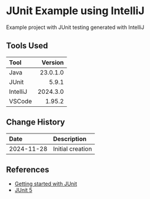 # JUnit Example using IntelliJ
Example project with JUnit testing generated with IntelliJ
## Tools Used

| Tool     |  Version |
|:---------|---------:|
| Java     | 23.0.1.0 |
| JUnit    |    5.9.1 |
| IntelliJ | 2024.3.0 |
| VSCode   |   1.95.2 |

## Change History

| Date       | Description      |
|:-----------|:-----------------|
| 2024-11-28 | Initial creation |

## References
* [Getting started with JUnit](https://www.jetbrains.com/help/idea/junit.html#intellij)
* [JUnit 5](https://junit.org/junit5/)

